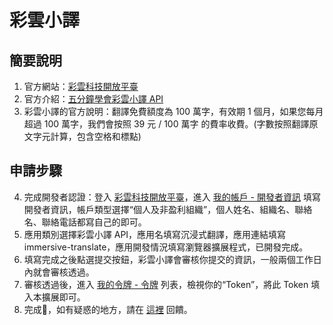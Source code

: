 # 彩雲小譯

## 簡要說明

1. 官方網站：[彩雲科技開放平臺](https://dashboard.caiyunapp.com/)
2. 官方介紹：[五分鐘學會彩雲小譯 API](https://docs.caiyunapp.com/blog/2018/09/03/lingocloud-api/)
3. 彩雲小譯的官方說明：翻譯免費額度為 100 萬字，有效期 1 個月，如果您每月超過 100 萬字，我們會按照 39 元 / 100 萬字 的費率收費。(字數按照翻譯原文字元計算，包含空格和標點)

## 申請步驟

4. 完成開發者認證：登入 [彩雲科技開放平臺](https://dashboard.caiyunapp.com/)，進入 [我的帳戶 - 開發者資訊](https://dashboard.caiyunapp.com/user/user/info/) 填寫開發者資訊，帳戶類型選擇“個人及非盈利組織”，個人姓名、組織名、聯絡名、聯絡電話都寫自己的即可。
5. 應用類別選擇彩雲小譯 API，應用名填寫沉浸式翻譯，應用連結填寫 immersive-translate，應用開發情況填寫瀏覽器擴展程式，已開發完成。
6. 填寫完成之後點選提交按鈕，彩雲小譯會審核你提交的資訊，一般兩個工作日內就會審核透過。
7. 審核透過後，進入 [我的令牌 - 令牌](https://dashboard.caiyunapp.com/v1/token/) 列表，檢視你的“Token”，將此 Token 填入本擴展即可。
8. 完成🎉，如有疑惑的地方，請在 [這裡](https://github.com/immersive-translate/immersive-translate/issues/137) 回饋。
